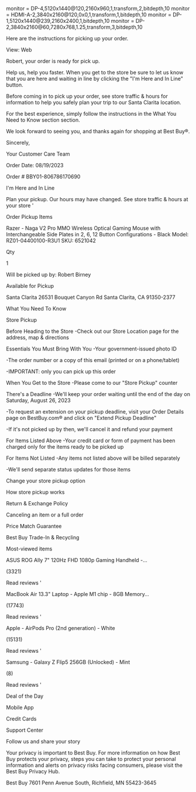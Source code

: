 

monitor = DP-4,5120x1440@120,2160x960,1,transform,2,bitdepth,10
monitor = HDMI-A-2,3840x2160@120,0x0,1,transform,1,bitdepth,10
monitor = DP-1,5120x1440@239,2160x2400,1,bitdepth,10
monitor = DP-2,3840x2160@60,7280x768,1.25,transform,3,bitdepth,10

Here are the instructions for picking up your order.

 View: Web





 Robert, your order is ready for pick up.

Help us, help you faster. When you get to the store be sure to let us know that you are here and waiting in line by clicking the "I'm Here and In Line" button.

Before coming in to pick up your order, see store traffic & hours for information to help you safely plan your trip to our Santa Clarita location.

For the best experience, simply follow the instructions in the What You Need to Know section section.

We look forward to seeing you, and thanks again for shopping at Best Buy®.

Sincerely,

Your Customer Care Team


 Order Date: 08/19/2023

Order #
BBY01-806786170690

I'm Here and In Line





 Plan your pickup.
Our hours may have changed. See store traffic & hours at your store '

Order Pickup Items





 Razer - Naga V2 Pro MMO Wireless Optical Gaming Mouse with Interchangeable Side Plates in 2, 6, 12 Button Configurations - Black
Model: RZ01-04400100-R3U1
SKU: 6521042

Qty

1

Will be picked up by: Robert Birney

 Available for Pickup

 Santa Clarita
26531 Bouquet Canyon Rd
Santa Clarita, CA 91350-2377





 What You Need To Know

 Store Pickup

 Before Heading to the Store
-Check out our Store Location page for the address, map & directions

 Essentials You Must Bring With You
-Your government-issued photo ID

-The order number or a copy of this email (printed or on a phone/tablet)

-IMPORTANT: only you can pick up this order

 When You Get to the Store
-Please come to our "Store Pickup" counter

 There's a Deadline
-We'll keep your order waiting until the end of the day on Saturday, August 26, 2023

-To request an extension on your pickup deadline, visit your Order Details page on BestBuy.com® and click on "Extend Pickup Deadline"

-If it's not picked up by then, we'll cancel it and refund your payment

 For Items Listed Above
-Your credit card or form of payment has been charged only for the items ready to be picked up

 For Items Not Listed
-Any items not listed above will be billed separately

-We'll send separate status updates for those items





 Change your store pickup option

How store pickup works

Return & Exchange Policy

Canceling an item or a full order

Price Match Guarantee

Best Buy Trade-In & Recycling








 Most-viewed items



ASUS ROG Ally 7" 120Hz FHD 1080p Gaming Handheld -…

 (3321)

Read reviews '



MacBook Air 13.3" Laptop - Apple M1 chip - 8GB Memory…

 (17743)

Read reviews '



Apple - AirPods Pro (2nd generation) - White

 (15131)

Read reviews '



Samsung - Galaxy Z Flip5 256GB (Unlocked) - Mint

 (8)

Read reviews '



 Deal of the Day

 Mobile App

 Credit Cards

 Support Center


Follow us and share your story






Your privacy is important to Best Buy. For more information on how Best Buy protects your privacy, steps you can take to protect your personal information and alerts on privacy risks facing consumers, please visit the Best Buy Privacy Hub.

Best Buy 7601 Penn Avenue South, Richfield, MN 55423-3645